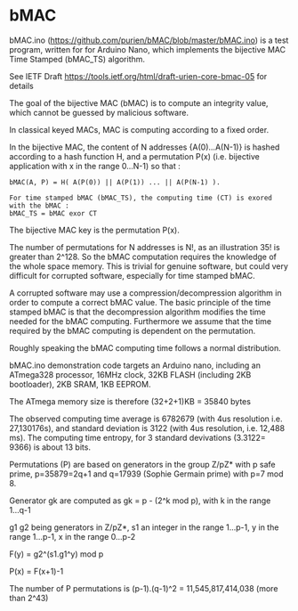 # bMAC
bMAC.ino (https://github.com/purien/bMAC/blob/master/bMAC.ino) is a test program, written for for Arduino Nano, which implements the  bijective MAC Time Stamped (bMAC_TS) algorithm.

See IETF Draft https://tools.ietf.org/html/draft-urien-core-bmac-05 for details
   
   The goal of the bijective MAC (bMAC) is to compute an integrity value, which cannot be guessed by malicious software. 
   
   In classical keyed MACs, MAC is computing according to a fixed order. 
   
   In the bijective MAC, the content of N addresses {A(0)...A(N-1)} is hashed according to a hash function H, and a permutation P(x) (i.e. bijective application with x in the range 0...N-1) so that : 
    
    bMAC(A, P) = H( A(P(0)) || A(P(1)) ... || A(P(N-1) ).
   
    For time stamped bMAC (bMAC_TS), the computing time (CT) is exored with the bMAC :
    bMAC_TS = bMAC exor CT
    
   The bijective MAC key is the permutation P(x). 
   
   The number of permutations for N addresses is N!, as an illustration 35! is greater than 2^128. So the bMAC computation requires the knowledge of the whole space memory. This is trivial for genuine software, but could very difficult for corrupted software, especially for time stamped bMAC.
   
   A corrupted software may use a compression/decompression algorithm in order to compute a correct bMAC value. The basic principle of the time stamped bMAC is that the decompression algorithm modifies the time needed for the bMAC computing. Furthermore we assume that the time required by the bMAC computing is dependent on the permutation.
   
   Roughly speaking the bMAC computing time follows a normal distribution.
   
   bMAC.ino demonstration code targets an Arduino nano, including an ATmega328 processor, 16MHz clock, 32KB FLASH (including 2KB bootloader), 2KB SRAM, 1KB EEPROM. 
   
   The ATmega memory size is therefore (32+2+1)KB = 35840 bytes 
   
   The observed computing time average is 6782679 (with 4us resolution i.e. 27,130176s), and standard deviation is 3122 (with 4us resolution, i.e. 12,488 ms). The computing time entropy, for 3 standard devivations (3.3122= 9366) is about 13 bits.
   
   Permutations (P) are based on generators in the group Z/pZ* with p safe prime, p=35879=2q+1 and q=17939 (Sophie Germain prime) with p=7 mod 8. 
   
   Generator gk are computed as gk = p - (2^k mod p), with k in the range 1...q-1
   
   g1 g2 being generators in Z/pZ*, s1 an integer in the range 1...p-1, y in the range 1...p-1, x in the range 0...p-2
   
   F(y) = g2^(s1.g1^y) mod p 
   
   P(x) = F(x+1)-1
   
   The number of P permutations is (p-1).(q-1)^2 = 11,545,817,414,038 (more than 2^43)
   
   
   
   
   
   
   
  

